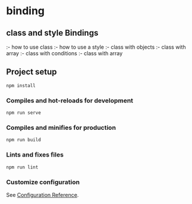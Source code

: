 # binding
## class and style Bindings
:- how to use class 
:- how to use a style
:- class with objects
:- class with array
:- class with conditions
:- class with array


## Project setup
```
npm install
```

### Compiles and hot-reloads for development
```
npm run serve
```

### Compiles and minifies for production
```
npm run build
```

### Lints and fixes files
```
npm run lint
```

### Customize configuration
See [Configuration Reference](https://cli.vuejs.org/config/).
